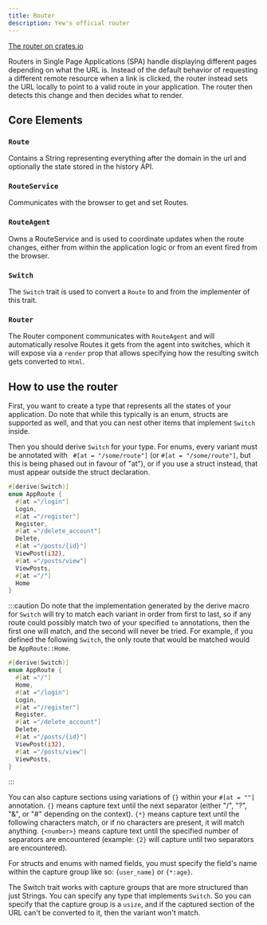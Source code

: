 ```yaml
---
title: Router
description: Yew's official router
---
```


[The router on crates.io](https://crates.io/crates/yew-router)

Routers in Single Page Applications \(SPA\) handle displaying different pages depending on what the URL is. Instead of the default behavior of requesting a different remote resource when a link is clicked, the router instead sets the URL locally to point to a valid route in your application. The router then detects this change and then decides what to render.

## Core Elements

### `Route`

Contains a String representing everything after the domain in the url and optionally the state stored in the history API.

### `RouteService`

Communicates with the browser to get and set Routes.

### `RouteAgent`

Owns a RouteService and is used to coordinate updates when the route changes, either from within the application logic or from an event fired from the browser.

### `Switch`

The `Switch` trait is used to convert a `Route` to and from the implementer of this trait.

### `Router`

The Router component communicates with `RouteAgent` and will automatically resolve Routes it gets from the agent into switches, which it will expose via a `render` prop that allows specifying how the resulting switch gets converted to `Html`.

## How to use the router

First, you want to create a type that represents all the states of your application. Do note that while this typically is an enum, structs are supported as well, and that you can nest other items that implement `Switch` inside.

Then you should derive `Switch` for your type. For enums, every variant must be annotated with `
#[at = "/some/route"]` (or `#[at = "/some/route"]`, but this is being phased out in favour of "at"),
or if you use a struct instead, that must appear outside the struct declaration.

```rust
#[derive(Switch)]
enum AppRoute {
  #[at ="/login"]
  Login,
  #[at ="/register"]
  Register,
  #[at ="/delete_account"]
  Delete, 
  #[at ="/posts/{id}"]
  ViewPost(i32),
  #[at ="/posts/view"]
  ViewPosts,
  #[at ="/"]
  Home
}
```

:::caution
Do note that the implementation generated by the derive macro for `Switch` will try to match each 
variant in order from first to last, so if any route could possibly match two of your specified 
`to` annotations, then the first one will match, and the second will never be tried. For example, 
if you defined the following `Switch`, the only route that would be matched would be 
`AppRoute::Home`.

```rust
#[derive(Switch)]
enum AppRoute {
  #[at ="/"]
  Home,
  #[at ="/login"]
  Login,
  #[at ="/register"]
  Register,
  #[at ="/delete_account"]
  Delete, 
  #[at ="/posts/{id}"]
  ViewPost(i32),
  #[at ="/posts/view"]
  ViewPosts,
}
```
:::

You can also capture sections using variations of `{}` within your `#[at = ""]` annotation. `{}` means capture text until the next separator \(either "/", "?", "&", or "\#" depending on the context\). `{*}` means capture text until the following characters match, or if no characters are present, it will match anything. `{<number>}` means capture text until the specified number of separators are encountered \(example: `{2}` will capture until two separators are encountered\).

For structs and enums with named fields, you must specify the field's name within the capture group like so: `{user_name}` or `{*:age}`.

The Switch trait works with capture groups that are more structured than just Strings. You can specify any type that implements `Switch`. So you can specify that the capture group is a `usize`, and if the captured section of the URL can't be converted to it, then the variant won't match.

